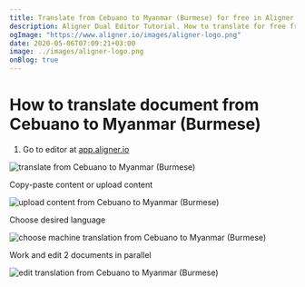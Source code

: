 ```yaml
---
title: Translate from Cebuano to Myanmar (Burmese) for free in Aligner Editor
description: Aligner Dual Editor Tutorial. How to translate for free from Cebuano to Myanmar (Burmese). Aligner is multilingual document management platform. 
ogImage: "https://www.aligner.io/images/aligner-logo.png"
date: 2020-05-06T07:09:21+03:00
image: ../images/aligner-logo.png
onBlog: true
---
```


# How to translate document from Cebuano to Myanmar (Burmese)

1. Go to editor at [app.aligner.io](https://app.aligner.io "Aligner App web page")

![translate from Cebuano to Myanmar (Burmese)](../aligner-blank-editor.png "translate from Cebuano to Myanmar (Burmese)")

Copy-paste content or upload content

![upload content from Cebuano to Myanmar (Burmese)](../aligner-uploaded-document.png "upload content from Cebuano to Myanmar (Burmese)")

Choose desired language

![choose machine translation from Cebuano to Myanmar (Burmese)](../aligner-language-dropdown.png "choose machine translation from Cebuano to Myanmar (Burmese)")

Work and edit 2 documents in parallel

![edit translation from Cebuano to Myanmar (Burmese)](../aligner-double-sitded-editor.png "edit translation from Cebuano to Myanmar (Burmese)")

